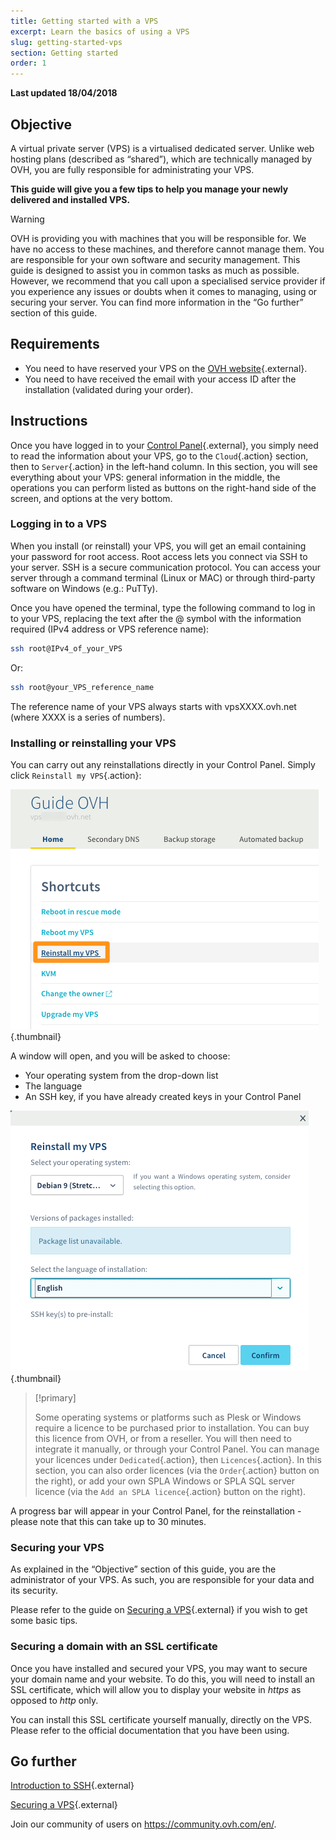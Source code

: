 ```yaml
---
title: Getting started with a VPS
excerpt: Learn the basics of using a VPS
slug: getting-started-vps
section: Getting started
order: 1
---
```


**Last updated 18/04/2018**
 
## Objective

A virtual private server (VPS) is a virtualised dedicated server. Unlike web hosting plans (described as “shared”), which are technically managed by OVH, you are fully responsible for administrating your VPS.

**This guide will give you a few tips to help you manage your newly delivered and installed VPS.**


> [!warning]
>
> OVH is providing you with machines that you will be responsible for. We have no access to these machines, and therefore cannot manage them. You are responsible for your own software and security management. This guide is designed to assist you in common tasks as much as possible. However, we recommend that you call upon a specialised service provider if you experience any issues or doubts when it comes to managing, using or securing your server. You can find more information in the “Go further” section of this guide.
> 


## Requirements

- You need to have reserved your VPS on the [OVH website](https://www.ovh.com/asia/vps/){.external}.
- You need to have received the email with your access ID after the installation (validated during your order).


## Instructions

Once you have logged in to your [Control Panel](https://ca.ovh.com/auth/){.external}, you simply need to read the information about your VPS, go to the `Cloud`{.action} section, then to `Server`{.action} in the left-hand column. In this section, you will see everything about your VPS: general information in the middle, the operations you can perform listed as buttons on the right-hand side of the screen, and options at the very bottom.

### Logging in to a VPS

When you install (or reinstall) your VPS, you will get an email containing your password for root access. Root access lets you connect via SSH to your server. SSH is a secure communication protocol. You can access your server through a command terminal (Linux or MAC) or through third-party software on Windows (e.g.: PuTTy).

Once you have opened the terminal, type the following command to log in to your VPS, replacing the text after the @ symbol with the information required (IPv4 address or VPS reference name):

```sh
ssh root@IPv4_of_your_VPS
```

Or:

```sh
ssh root@your_VPS_reference_name
```

The reference name of your VPS always starts with vpsXXXX.ovh.net (where XXXX is a series of numbers).


### Installing or reinstalling your VPS

You can carry out any reinstallations directly in your Control Panel. Simply click `Reinstall my VPS`{.action}:

![Reinstalling the VPS](images/reinstall_manager.png){.thumbnail}

A window will open, and you will be asked to choose:

- Your operating system from the drop-down list
- The language
- An SSH key, if you have already created keys in your Control Panel


![Reinstallation menu](images/reinstall_menu.png){.thumbnail}

> [!primary]
>
> Some operating systems or platforms such as Plesk or Windows require a licence to be purchased prior to installation. You can buy this licence from OVH, or from a reseller. You will then need to integrate it manually, or through your Control Panel. You can manage your licences under `Dedicated`{.action}, then `Licences`{.action}.
In this section, you can also order licences (via the `Order`{.action} button on the right), or add your own SPLA Windows or SPLA SQL server licence (via the `Add an SPLA licence`{.action} button on the right).
> 

A progress bar will appear in your Control Panel, for the reinstallation - please note that this can take up to 30 minutes.


### Securing your VPS

As explained in the “Objective” section of this guide, you are the administrator of your VPS. As such, you are responsible for your data and its security.

Please refer to the guide on [Securing a VPS](https://docs.ovh.com/asia/en/vps/tips-for-securing-a-vps/){.external} if you wish to get some basic tips.


### Securing a domain with an SSL certificate

Once you have installed and secured your VPS, you may want to secure your domain name and your website. To do this, you will need to install an SSL certificate, which will allow you to display your website in *https* as opposed to *http* only.

You can install this SSL certificate yourself manually, directly on the VPS. Please refer to the official documentation that you have been using.

## Go further

[Introduction to SSH](https://docs.ovh.com/asia/en/dedicated/ssh-introduction/){.external}

[Securing a VPS](https://docs.ovh.com/asia/en/vps/tips-for-securing-a-vps/){.external}

Join our community of users on <https://community.ovh.com/en/>.